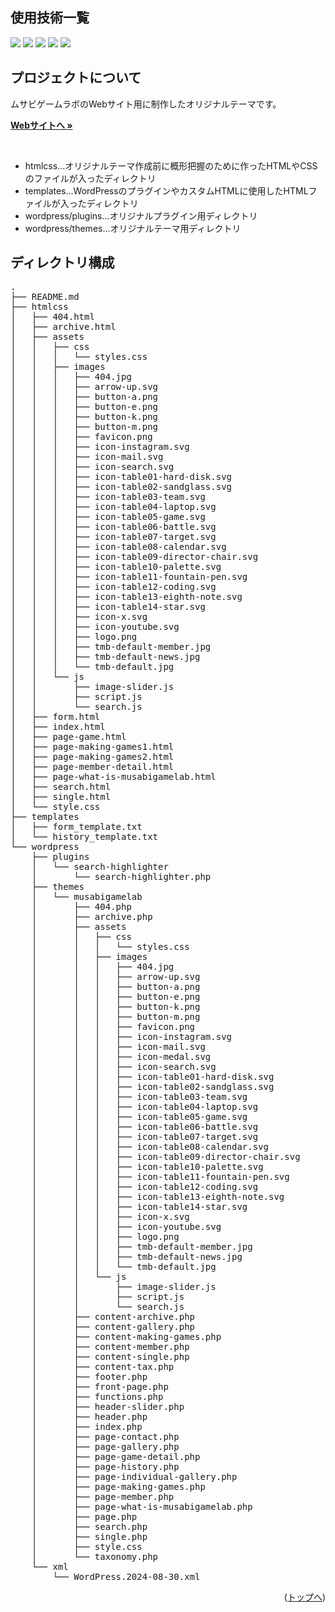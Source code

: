 <div id="top"></div>

## 使用技術一覧

<!-- シールド一覧 -->
<p style="display: inline">
  <img src="https://img.shields.io/badge/-Html5-652321.svg?logo=html5&style=for-the-badge">
  <img src="https://img.shields.io/badge/-CSS-663399.svg?logo=css&style=for-the-badge">
  <img src="https://img.shields.io/badge/-Javascript-CFAF1C.svg?logo=javascript&style=for-the-badge">
  <img src="https://img.shields.io/badge/-Jquery-0769AD.svg?logo=jquery&style=for-the-badge">
  <img src="https://img.shields.io/badge/-Php-505491.svg?logo=php&style=for-the-badge">
</p>

<!-- プロジェクトについて -->

## プロジェクトについて

ムサビゲームラボのWebサイト用に制作したオリジナルテーマです。

<p align="left">
  <!-- ムサビゲームラボWebサイトへのリンク -->
  <a href="https://musabigamelab.ciao.jp/"><strong>Webサイトへ »</strong></a>
</p>

<br/>

- htmlcss...オリジナルテーマ作成前に概形把握のために作ったHTMLやCSSのファイルが入ったディレクトリ
- templates...WordPressのプラグインやカスタムHTMLに使用したHTMLファイルが入ったディレクトリ
- wordpress/plugins...オリジナルプラグイン用ディレクトリ
- wordpress/themes...オリジナルテーマ用ディレクトリ

## ディレクトリ構成

<pre>
.
├── README.md
├── htmlcss
│   ├── 404.html
│   ├── archive.html
│   ├── assets
│   │   ├── css
│   │   │   └── styles.css
│   │   ├── images
│   │   │   ├── 404.jpg
│   │   │   ├── arrow-up.svg
│   │   │   ├── button-a.png
│   │   │   ├── button-e.png
│   │   │   ├── button-k.png
│   │   │   ├── button-m.png
│   │   │   ├── favicon.png
│   │   │   ├── icon-instagram.svg
│   │   │   ├── icon-mail.svg
│   │   │   ├── icon-search.svg
│   │   │   ├── icon-table01-hard-disk.svg
│   │   │   ├── icon-table02-sandglass.svg
│   │   │   ├── icon-table03-team.svg
│   │   │   ├── icon-table04-laptop.svg
│   │   │   ├── icon-table05-game.svg
│   │   │   ├── icon-table06-battle.svg
│   │   │   ├── icon-table07-target.svg
│   │   │   ├── icon-table08-calendar.svg
│   │   │   ├── icon-table09-director-chair.svg
│   │   │   ├── icon-table10-palette.svg
│   │   │   ├── icon-table11-fountain-pen.svg
│   │   │   ├── icon-table12-coding.svg
│   │   │   ├── icon-table13-eighth-note.svg
│   │   │   ├── icon-table14-star.svg
│   │   │   ├── icon-x.svg
│   │   │   ├── icon-youtube.svg
│   │   │   ├── logo.png
│   │   │   ├── tmb-default-member.jpg
│   │   │   ├── tmb-default-news.jpg
│   │   │   └── tmb-default.jpg
│   │   └── js
│   │       ├── image-slider.js
│   │       ├── script.js
│   │       └── search.js
│   ├── form.html
│   ├── index.html
│   ├── page-game.html
│   ├── page-making-games1.html
│   ├── page-making-games2.html
│   ├── page-member-detail.html
│   ├── page-what-is-musabigamelab.html
│   ├── search.html
│   ├── single.html
│   └── style.css
├── templates
│   ├── form_template.txt
│   └── history_template.txt
└── wordpress
    ├── plugins
    │   └── search-highlighter
    │       └── search-highlighter.php
    ├── themes
    │   └── musabigamelab
    │       ├── 404.php
    │       ├── archive.php
    │       ├── assets
    │       │   ├── css
    │       │   │   └── styles.css
    │       │   ├── images
    │       │   │   ├── 404.jpg
    │       │   │   ├── arrow-up.svg
    │       │   │   ├── button-a.png
    │       │   │   ├── button-e.png
    │       │   │   ├── button-k.png
    │       │   │   ├── button-m.png
    │       │   │   ├── favicon.png
    │       │   │   ├── icon-instagram.svg
    │       │   │   ├── icon-mail.svg
    │       │   │   ├── icon-medal.svg
    │       │   │   ├── icon-search.svg
    │       │   │   ├── icon-table01-hard-disk.svg
    │       │   │   ├── icon-table02-sandglass.svg
    │       │   │   ├── icon-table03-team.svg
    │       │   │   ├── icon-table04-laptop.svg
    │       │   │   ├── icon-table05-game.svg
    │       │   │   ├── icon-table06-battle.svg
    │       │   │   ├── icon-table07-target.svg
    │       │   │   ├── icon-table08-calendar.svg
    │       │   │   ├── icon-table09-director-chair.svg
    │       │   │   ├── icon-table10-palette.svg
    │       │   │   ├── icon-table11-fountain-pen.svg
    │       │   │   ├── icon-table12-coding.svg
    │       │   │   ├── icon-table13-eighth-note.svg
    │       │   │   ├── icon-table14-star.svg
    │       │   │   ├── icon-x.svg
    │       │   │   ├── icon-youtube.svg
    │       │   │   ├── logo.png
    │       │   │   ├── tmb-default-member.jpg
    │       │   │   ├── tmb-default-news.jpg
    │       │   │   └── tmb-default.jpg
    │       │   └── js
    │       │       ├── image-slider.js
    │       │       ├── script.js
    │       │       └── search.js
    │       ├── content-archive.php
    │       ├── content-gallery.php
    │       ├── content-making-games.php
    │       ├── content-member.php
    │       ├── content-single.php
    │       ├── content-tax.php
    │       ├── footer.php
    │       ├── front-page.php
    │       ├── functions.php
    │       ├── header-slider.php
    │       ├── header.php
    │       ├── index.php
    │       ├── page-contact.php
    │       ├── page-gallery.php
    │       ├── page-game-detail.php
    │       ├── page-history.php
    │       ├── page-individual-gallery.php
    │       ├── page-making-games.php
    │       ├── page-member.php
    │       ├── page-what-is-musabigamelab.php
    │       ├── page.php
    │       ├── search.php
    │       ├── single.php
    │       ├── style.css
    │       └── taxonomy.php
    └── xml
        └── WordPress.2024-08-30.xml
</pre>
        
<p align="right">(<a href="#top">トップへ</a>)</p>

